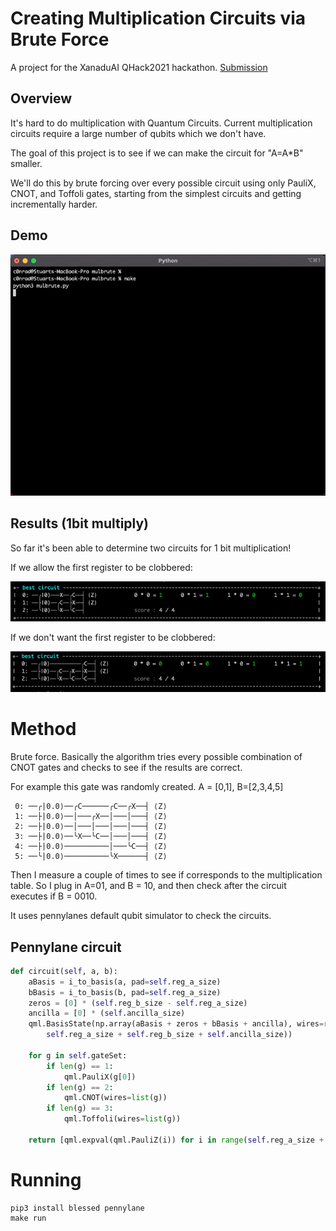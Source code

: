 # Creating Multiplication Circuits via Brute Force

A project for the XanaduAI QHack2021 hackathon. [Submission](https://github.com/XanaduAI/QHack/issues/11)

## Overview

It's hard to do multiplication with Quantum Circuits. Current multiplication circuits require a large number of qubits which we don't have.

The goal of this project is to see if we can make the circuit for "A=A\*B" smaller.

We'll do this by brute forcing over every possible circuit using only PauliX, CNOT, and Toffoli gates, starting from the simplest circuits and getting incrementally harder.

## Demo

![demo](/mulbrute_1bit.gif)

## Results (1bit multiply)

So far it's been able to determine two circuits for 1 bit multiplication!

If we allow the first register to be clobbered:

![1_clobber](/1_clobber.png)

If we don't want the first register to be clobbered:

![1_noclobber](1_noclobber.png)

# Method

Brute force. Basically the algorithm tries every possible combination of CNOT gates and checks to see if the results are correct.

For example this gate was randomly created. A = [0,1], B=[2,3,4,5]

```
 0: ──╭|0.0⟩──╭C──────╭C──╭X──┤ ⟨Z⟩
 1: ──├|0.0⟩──│───╭X──│───│───┤ ⟨Z⟩
 2: ──├|0.0⟩──│───│───│───│───┤ ⟨Z⟩
 3: ──├|0.0⟩──╰X──╰C──│───│───┤ ⟨Z⟩
 4: ──├|0.0⟩──────────│───╰C──┤ ⟨Z⟩
 5: ──╰|0.0⟩──────────╰X──────┤ ⟨Z⟩
```

Then I measure a couple of times to see if corresponds to the multiplication table. So I plug in A=01, and B = 10, and then check after the circuit executes if B = 0010.

It uses pennylanes default qubit simulator to check the circuits.

## Pennylane circuit

```python
def circuit(self, a, b):
    aBasis = i_to_basis(a, pad=self.reg_a_size)
    bBasis = i_to_basis(b, pad=self.reg_a_size)
    zeros = [0] * (self.reg_b_size - self.reg_a_size)
    ancilla = [0] * (self.ancilla_size)
    qml.BasisState(np.array(aBasis + zeros + bBasis + ancilla), wires=range(
        self.reg_a_size + self.reg_b_size + self.ancilla_size))

    for g in self.gateSet:
        if len(g) == 1:
            qml.PauliX(g[0])
        if len(g) == 2:
            qml.CNOT(wires=list(g))
        if len(g) == 3:
            qml.Toffoli(wires=list(g))

    return [qml.expval(qml.PauliZ(i)) for i in range(self.reg_a_size + self.reg_b_size)]
```

# Running

```
pip3 install blessed pennylane
make run
```
